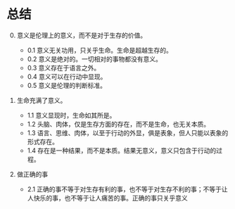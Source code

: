 # 总结

0. 意义是伦理上的意义，而不是对于生存的价值。
	- 0.1 意义无关功用，只关乎生命。生命是超越生存的。
	- 0.2 意义是绝对的。一切相对的事物都没有意义。
	- 0.3 意义存在于语言之外。
	- 0.4 意义可以在行动中显现。
	- 0.5 意义是伦理的判断标准。

1. 生命充满了意义。
	- 1.1 意义显现时，生命如其所是。
	- 1.2 头脑、肉体，仅是生存方面的存在，而不是生命，也无关本质。
	- 1.3 语言、思维、肉体，以至于行动的外显，俱是表象，但人只能以表象的形式存在。
	- 1.4 存在是一种结果，而不是本质。结果无意义，意义只包含于行动的过程。

2. 做正确的事
	- 2.1 正确的事不等于对生存有利的事，也不等于对生存不利的事；不等于让人快乐的事，也不等于让人痛苦的事。正确的事只关乎意义
<!--stackedit_data:
eyJoaXN0b3J5IjpbMjU4NjMxMzY4LDgxMDg0OTkyMCwxNDI2MT
YxMjIzLDY2NTYyMDg5MCwxNDM0OTkyMTI4LC0xODMwMTY1NzE5
XX0=
-->